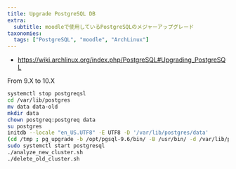 ```yaml
---
title: Upgrade PostgreSQL DB
extra:
  subtitle: moodleで使用しているPostgreSQLのメジャーアップグレード
taxonomies:
  tags: ["PostgreSQL", "moodle", "ArchLinux"]
---
```


-  https://wiki.archlinux.org/index.php/PostgreSQL#Upgrading_PostgreSQL

From 9.X to 10.X

```bash
systemctl stop postgreqsl
cd /var/lib/postgres
mv data data-old
mkdir data
chown postgreq:postgreq data
su postgres
initdb --locale "en_US.UTF8" -E UTF8 -D '/var/lib/postgres/data'
(cd /tmp ; pg_upgrade -b /opt/pgsql-9.6/bin/ -B /usr/bin/ -d /var/lib/postgres/data-old -D /var/lib/postgres/data)
sudo systemctl start postgresql
./analyze_new_cluster.sh
./delete_old_cluster.sh
```
